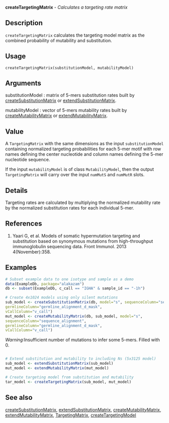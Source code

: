 **createTargetingMatrix** - *Calculates a targeting rate matrix*

Description
--------------------

`createTargetingMatrix` calculates the targeting model matrix as the
combined probability of mutability and substitution.


Usage
--------------------
```
createTargetingMatrix(substitutionModel, mutabilityModel)
```

Arguments
-------------------

substitutionModel
:   matrix of 5-mers substitution rates built by 
[createSubstitutionMatrix](createSubstitutionMatrix.md) or 
[extendSubstitutionMatrix](extendSubstitutionMatrix.md).

mutabilityModel
:   vector of 5-mers mutability rates built by 
[createMutabilityMatrix](createMutabilityMatrix.md) or 
[extendMutabilityMatrix](extendMutabilityMatrix.md).




Value
-------------------

A `TargetingMatrix` with the same dimensions as the input `substitutionModel` 
containing normalized targeting probabilities for each 5-mer motif with 
row names defining the center nucleotide and column names defining the 
5-mer nucleotide sequence. 

If the input `mutabilityModel` is of class `MutabilityModel`, then the output 
`TargetingMatrix` will carry over the input `numMutS` and `numMutR` slots.


Details
-------------------

Targeting rates are calculated by multiplying the normalized mutability rate by the 
normalized substitution rates for each individual 5-mer.


References
-------------------


1. Yaari G, et al. Models of somatic hypermutation targeting and substitution based
on synonymous mutations from high-throughput immunoglobulin sequencing data.
Front Immunol. 2013 4(November):358.
 



Examples
-------------------

```R
# Subset example data to one isotype and sample as a demo
data(ExampleDb, package="alakazam")
db <- subset(ExampleDb, c_call == "IGHA" & sample_id == "-1h")

# Create 4x1024 models using only silent mutations
sub_model <- createSubstitutionMatrix(db, model="s", sequenceColumn="sequence_alignment",
germlineColumn="germline_alignment_d_mask",
vCallColumn="v_call")
mut_model <- createMutabilityMatrix(db, sub_model, model="s",
sequenceColumn="sequence_alignment",
germlineColumn="germline_alignment_d_mask",
vCallColumn="v_call")

```

*Warning*:Insufficient number of mutations to infer some 5-mers. Filled with 0. 
```R

# Extend substitution and mutability to including Ns (5x3125 model)
sub_model <- extendSubstitutionMatrix(sub_model)
mut_model <- extendMutabilityMatrix(mut_model)

# Create targeting model from substitution and mutability
tar_model <- createTargetingMatrix(sub_model, mut_model)
```



See also
-------------------

[createSubstitutionMatrix](createSubstitutionMatrix.md), [extendSubstitutionMatrix](extendSubstitutionMatrix.md), 
[createMutabilityMatrix](createMutabilityMatrix.md), [extendMutabilityMatrix](extendMutabilityMatrix.md), 
[TargetingMatrix](TargetingMatrix-class.md), [createTargetingModel](createTargetingModel.md)






